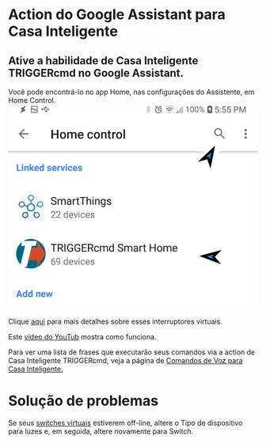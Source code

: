 # Action do Google Assistant para Casa Inteligente

## Ative a habilidade de **Casa Inteligente TRIGGERcmd** no Google Assistant.

Você pode encontrá-lo no app Home, nas configurações do Assistente, em Home Control.
![TRIGGERcmd.com](images/search-for-triggercmd-smart-home.png)

Clique [aqui](pt/SmartHomeSwitches.md) para mais detalhes sobre esses interruptores virtuais.


Este [vídeo do YouTub](https://youtu.be/jeiV5aySmTw) mostra como funciona.

Para ver uma lista de frases que executarão seus comandos via a action de Casa Inteligente TRIGGERcmd, veja a página de [Comandos de Voz para Casa Inteligente.](https://www.triggercmd.com/user/command/shprintlist?ai=Hey%20Google)

# Solução de problemas

Se seus [switches virtuais](./SmartHomeSwitches.md) estiverem off-line, altere o Tipo de dispositivo para luzes e, em seguida, altere novamente para Switch.